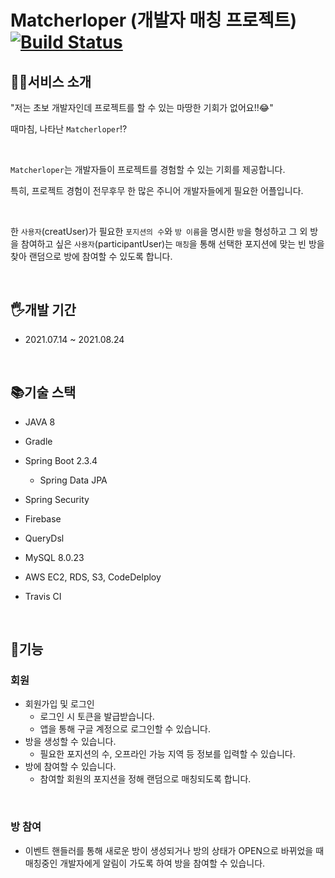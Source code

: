 # Matcherloper (개발자 매칭 프로젝트) [![Build Status](https://app.travis-ci.com/MatcherLoper/MatcherLoper_Server.svg?token=hyUJYqs7AAdXxo2iuzQs&branch=develop)](https://app.travis-ci.com/MatcherLoper/MatcherLoper_Server)

## 🤷‍♂️서비스 소개

"저는 초보 개발자인데 프로젝트를 할 수 있는 마땅한 기회가 없어요!!😂"

때마침, 나타난 `Matcherloper`⁉

</br >

`Matcherloper`는 개발자들이 프로젝트를 경험할 수 있는 기회를 제공합니다.

특히, 프로젝트 경험이 전무후무 한 많은 주니어 개발자들에게 필요한 어플입니다.

</br >

한 `사용자`(creatUser)가 필요한 `포지션의 수`와 `방 이름`을 명시한 `방`을 형성하고 그 외 방을 참여하고 싶은 `사용자`(participantUser)는 `매칭`을 통해 선택한 포지션에 맞는 빈 방을 찾아 랜덤으로 방에 참여할 수 있도록 합니다.

</br >

## 🖐개발 기간

- 2021.07.14 ~ 2021.08.24

</br >

## 📚기술 스택

- JAVA 8
- Gradle
- Spring Boot 2.3.4
  - Spring Data JPA
- Spring Security
- Firebase
- QueryDsl
- MySQL 8.0.23
- AWS EC2, RDS, S3, CodeDelploy

- Travis CI

</br >

## 🍻기능

### 회원

- 회원가입 및 로그인
  - 로그인 시 토큰을  발급받습니다.
  - 앱을 통해 구글 계정으로 로그인할 수 있습니다.
- 방을 생성할 수 있습니다.
  - 필요한 포지션의 수, 오프라인 가능 지역 등 정보를 입력할 수 있습니다.
- 방에 참여할 수 있습니다.
  - 참여할 회원의 포지션을 정해 랜덤으로 매칭되도록 합니다.

</br >

### 방 참여

- 이벤트 핸들러를 통해 새로운 방이 생성되거나 방의 상태가 OPEN으로 바뀌었을 때 매칭중인 개발자에게 알림이 가도록 하여 방을 참여할 수 있습니다.

